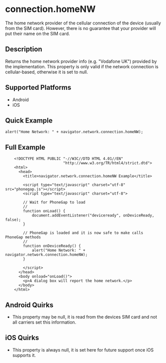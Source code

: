 connection.homeNW
====================

The home network provider of the cellular connection of the device (usually from the SIM card). However, there is no guarantee that your provider will put their name on the SIM card.

Description
-----------

Returns the home network provider info (e.g. "Vodafone UK") provided by the implementation. This property is only valid if the network connection is cellular-based, otherwise it is set to null.

Supported Platforms
-------------------

- Android
- iOS

Quick Example
-------------

	alert("Home Network: " + navigator.network.connection.homeNW);


Full Example
-------------

	    <!DOCTYPE HTML PUBLIC "-//W3C//DTD HTML 4.01//EN"
	                          "http://www.w3.org/TR/html4/strict.dtd">
	    <html>
	      <head>
	        <title>navigator.network.connection.homeNW Example</title>

	        <script type="text/javascript" charset="utf-8" src="phonegap.js"></script>
	        <script type="text/javascript" charset="utf-8">

	        // Wait for PhoneGap to load
	        // 
	        function onLoad() {
	            document.addEventListener("deviceready", onDeviceReady, false);
	        }

	        // PhoneGap is loaded and it is now safe to make calls PhoneGap methods
	        //
	        function onDeviceReady() {
				alert("Home Network: " + navigator.network.connection.homeNW);
	        }

	        </script>
	      </head>
	      <body onload="onLoad()">
	        <p>A dialog box will report the home network.</p>
	      </body>
	    </html>

Android Quirks
----------
- This property may be null, it is read from the devices SIM card and not all carriers set this information.

iOS Quirks
----------
- This property is always null, it is set here for future support once iOS supports it.
